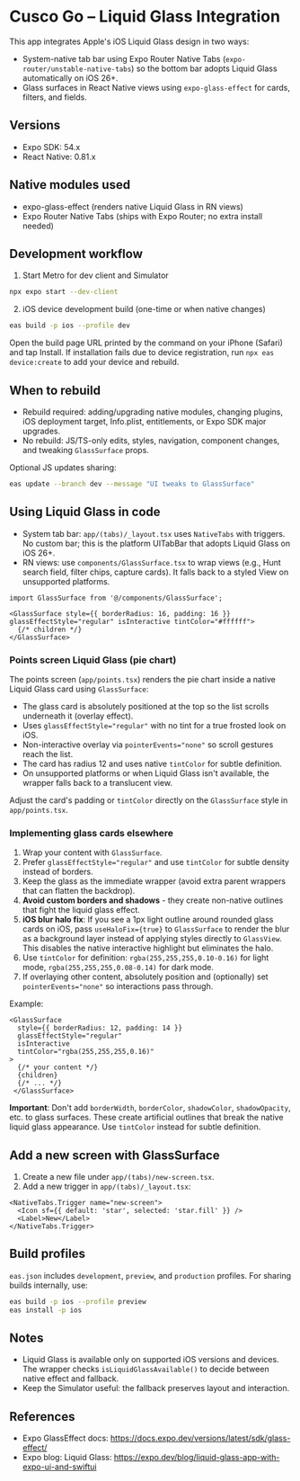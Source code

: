 # Cusco Go – Liquid Glass Integration

This app integrates Apple's iOS Liquid Glass design in two ways:
- System-native tab bar using Expo Router Native Tabs (`expo-router/unstable-native-tabs`) so the bottom bar adopts Liquid Glass automatically on iOS 26+.
- Glass surfaces in React Native views using `expo-glass-effect` for cards, filters, and fields.

## Versions

- Expo SDK: 54.x
- React Native: 0.81.x

## Native modules used

- expo-glass-effect (renders native Liquid Glass in RN views)
- Expo Router Native Tabs (ships with Expo Router; no extra install needed)

## Development workflow

1) Start Metro for dev client and Simulator

```bash
npx expo start --dev-client
```

2) iOS device development build (one-time or when native changes)

```bash
eas build -p ios --profile dev
```

Open the build page URL printed by the command on your iPhone (Safari) and tap Install. If installation fails due to device registration, run `npx eas device:create` to add your device and rebuild.

## When to rebuild

- Rebuild required: adding/upgrading native modules, changing plugins, iOS deployment target, Info.plist, entitlements, or Expo SDK major upgrades.
- No rebuild: JS/TS-only edits, styles, navigation, component changes, and tweaking `GlassSurface` props.

Optional JS updates sharing:

```bash
eas update --branch dev --message "UI tweaks to GlassSurface"
```

## Using Liquid Glass in code

- System tab bar: `app/(tabs)/_layout.tsx` uses `NativeTabs` with triggers. No custom bar; this is the platform UITabBar that adopts Liquid Glass on iOS 26+.
- RN views: use `components/GlassSurface.tsx` to wrap views (e.g., Hunt search field, filter chips, capture cards). It falls back to a styled View on unsupported platforms.

```tsx
import GlassSurface from '@/components/GlassSurface';

<GlassSurface style={{ borderRadius: 16, padding: 16 }} glassEffectStyle="regular" isInteractive tintColor="#ffffff">
  {/* children */}
</GlassSurface>
```

### Points screen Liquid Glass (pie chart)

The points screen (`app/points.tsx`) renders the pie chart inside a native Liquid Glass card using `GlassSurface`:

- The glass card is absolutely positioned at the top so the list scrolls underneath it (overlay effect).
- Uses `glassEffectStyle="regular"` with no tint for a true frosted look on iOS.
- Non-interactive overlay via `pointerEvents="none"` so scroll gestures reach the list.
- The card has radius 12 and uses native `tintColor` for subtle definition.
- On unsupported platforms or when Liquid Glass isn't available, the wrapper falls back to a translucent view.

Adjust the card's padding or `tintColor` directly on the `GlassSurface` style in `app/points.tsx`.

### Implementing glass cards elsewhere

1) Wrap your content with `GlassSurface`.
2) Prefer `glassEffectStyle="regular"` and use `tintColor` for subtle density instead of borders.
3) Keep the glass as the immediate wrapper (avoid extra parent wrappers that can flatten the backdrop).
4) **Avoid custom borders and shadows** - they create non-native outlines that fight the liquid glass effect.
5) **iOS blur halo fix**: If you see a 1px light outline around rounded glass cards on iOS, pass `useHaloFix={true}` to `GlassSurface` to render the blur as a background layer instead of applying styles directly to `GlassView`. This disables the native interactive highlight but eliminates the halo.
6) Use `tintColor` for definition: `rgba(255,255,255,0.10-0.16)` for light mode, `rgba(255,255,255,0.08-0.14)` for dark mode.
7) If overlaying other content, absolutely position and (optionally) set `pointerEvents="none"` so interactions pass through.

Example:

```tsx
<GlassSurface
  style={{ borderRadius: 12, padding: 14 }}
  glassEffectStyle="regular"
  isInteractive
  tintColor="rgba(255,255,255,0.16)"
>
  {/* your content */}
  {children}
  {/* ... */}
 </GlassSurface>
```

**Important**: Don't add `borderWidth`, `borderColor`, `shadowColor`, `shadowOpacity`, etc. to glass surfaces. These create artificial outlines that break the native liquid glass appearance. Use `tintColor` instead for subtle definition.

## Add a new screen with GlassSurface

1) Create a new file under `app/(tabs)/new-screen.tsx`.
2) Add a new trigger in `app/(tabs)/_layout.tsx`:
```tsx
<NativeTabs.Trigger name="new-screen">
  <Icon sf={{ default: 'star', selected: 'star.fill' }} />
  <Label>New</Label>
</NativeTabs.Trigger>
```

## Build profiles

`eas.json` includes `development`, `preview`, and `production` profiles. For sharing builds internally, use:

```bash
eas build -p ios --profile preview
eas install -p ios
```

## Notes

- Liquid Glass is available only on supported iOS versions and devices. The wrapper checks `isLiquidGlassAvailable()` to decide between native effect and fallback.
- Keep the Simulator useful: the fallback preserves layout and interaction.

## References

- Expo GlassEffect docs: https://docs.expo.dev/versions/latest/sdk/glass-effect/
- Expo blog: Liquid Glass: https://expo.dev/blog/liquid-glass-app-with-expo-ui-and-swiftui


